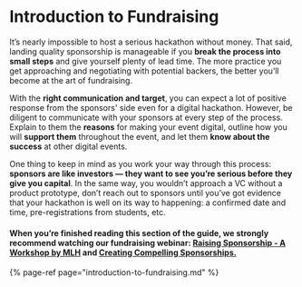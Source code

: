 # Introduction to Fundraising

It’s nearly impossible to host a serious hackathon without money. That said, landing quality sponsorship is manageable if you **break the process into small steps** and give yourself plenty of lead time. The more practice you get approaching and negotiating with potential backers, the better you’ll become at the art of fundraising.

With the **right communication and target**, you can expect a lot of positive response from the sponsors' side even for a digital hackathon. However, be diligent to communicate with your sponsors at every step of the process. Explain to them the **reasons** for making your event digital, outline how you will **support them** throughout the event, and let them **know about the success** at other digital events.

One thing to keep in mind as you work your way through this process: **sponsors are like investors — they want to see you’re serious before they give you capital**. In the same way, you wouldn’t approach a VC without a product prototype, don’t reach out to sponsors until you’ve got evidence that your hackathon is well on its way to happening: a confirmed date and time, pre-registrations from students, etc.

#### When you’re finished reading this section of the guide, we strongly recommend watching our fundraising webinar: [Raising Sponsorship - A Workshop by MLH](https://www.youtube.com/watch?v=QI9NVe2wA5w) and [Creating Compelling Sponsorships. ](https://www.youtube.com/watch?v=W9miqQzxT-0)

{% page-ref page="introduction-to-fundraising.md" %}

